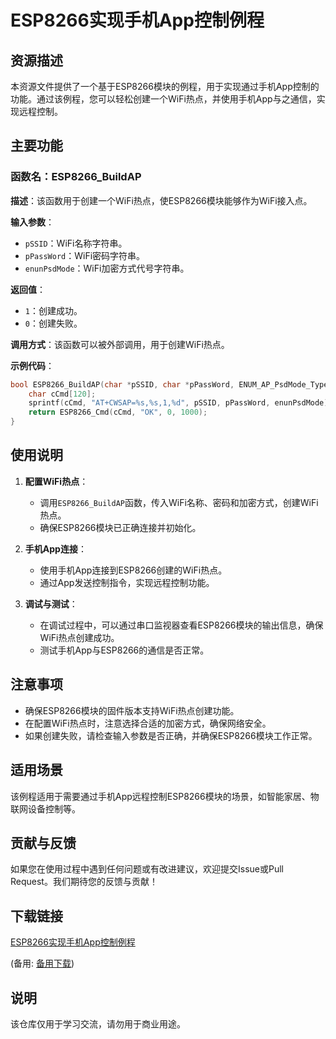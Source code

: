 # ESP8266实现手机App控制例程

## 资源描述

本资源文件提供了一个基于ESP8266模块的例程，用于实现通过手机App控制的功能。通过该例程，您可以轻松创建一个WiFi热点，并使用手机App与之通信，实现远程控制。

## 主要功能

### 函数名：ESP8266_BuildAP

**描述**：该函数用于创建一个WiFi热点，使ESP8266模块能够作为WiFi接入点。

**输入参数**：
- `pSSID`：WiFi名称字符串。
- `pPassWord`：WiFi密码字符串。
- `enunPsdMode`：WiFi加密方式代号字符串。

**返回值**：
- `1`：创建成功。
- `0`：创建失败。

**调用方式**：该函数可以被外部调用，用于创建WiFi热点。

**示例代码**：
```c
bool ESP8266_BuildAP(char *pSSID, char *pPassWord, ENUM_AP_PsdMode_TypeDef enunPsdMode) {
    char cCmd[120];
    sprintf(cCmd, "AT+CWSAP=%s,%s,1,%d", pSSID, pPassWord, enunPsdMode);
    return ESP8266_Cmd(cCmd, "OK", 0, 1000);
}
```

## 使用说明

1. **配置WiFi热点**：
   - 调用`ESP8266_BuildAP`函数，传入WiFi名称、密码和加密方式，创建WiFi热点。
   - 确保ESP8266模块已正确连接并初始化。

2. **手机App连接**：
   - 使用手机App连接到ESP8266创建的WiFi热点。
   - 通过App发送控制指令，实现远程控制功能。

3. **调试与测试**：
   - 在调试过程中，可以通过串口监视器查看ESP8266模块的输出信息，确保WiFi热点创建成功。
   - 测试手机App与ESP8266的通信是否正常。

## 注意事项

- 确保ESP8266模块的固件版本支持WiFi热点创建功能。
- 在配置WiFi热点时，注意选择合适的加密方式，确保网络安全。
- 如果创建失败，请检查输入参数是否正确，并确保ESP8266模块工作正常。

## 适用场景

该例程适用于需要通过手机App远程控制ESP8266模块的场景，如智能家居、物联网设备控制等。

## 贡献与反馈

如果您在使用过程中遇到任何问题或有改进建议，欢迎提交Issue或Pull Request。我们期待您的反馈与贡献！

## 下载链接
[ESP8266实现手机App控制例程](https://pan.quark.cn/s/77e5ac9e6f96) 

(备用: [备用下载](https://pan.baidu.com/s/1xOLycSHNBIkwBYqGhIq70A?pwd=1234))

## 说明

该仓库仅用于学习交流，请勿用于商业用途。

